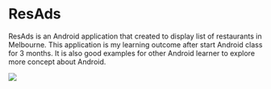 ResAds
======

ResAds is an Android application that created to display list of restaurants in Melbourne. This application is my learning outcome after start Android class for 3 months. It is also good examples for other Android learner to explore more concept about Android. 

![](ResAds/screenshots/1.png)


